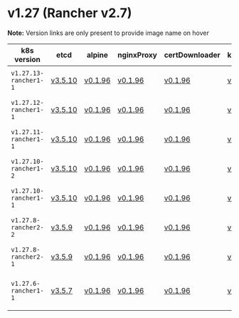 # v1.27 (Rancher v2.7)

**Note:** Version links are only present to provide image name on hover

| k8s version| etcd| alpine| nginxProxy| certDownloader| kubernetesServicesSidecar| kubedns| dnsmasq| kubednsSidecar| kubednsAutoscaler| coredns| corednsAutoscaler| nodelocal| kubernetes| flannel| flannelCni| calicoNode| calicoCni| calicoControllers| calicoCtl| calicoFlexVol| canalNode| canalCni| canalControllers| canalFlannel| canalFlexVol| weaveNode| weaveCni| podInfraContainer| ingress| ingressBackend| ingressWebhook| metricsServer| windowsPodInfraContainer| aciCniDeployContainer| aciHostContainer| aciOpflexContainer| aciMcastContainer| aciOvsContainer| aciControllerContainer |
| ----- | ----- | ----- | ----- | ----- | ----- | ----- | ----- | ----- | ----- | ----- | ----- | ----- | ----- | ----- | ----- | ----- | ----- | ----- | ----- | ----- | ----- | ----- | ----- | ----- | ----- | ----- | ----- | ----- | ----- | ----- | ----- | ----- | ----- | ----- | ----- | ----- | ----- | ----- | -----  |
| `v1.27.13-rancher1-1` | [v3.5.10](## "rancher/mirrored-coreos-etcd")| [v0.1.96](## "rancher/rke-tools")| [v0.1.96](## "rancher/rke-tools")| [v0.1.96](## "rancher/rke-tools")| [v0.1.96](## "rancher/rke-tools")| [1.22.28](## "rancher/mirrored-k8s-dns-kube-dns")| [1.22.28](## "rancher/mirrored-k8s-dns-dnsmasq-nanny")| [1.22.28](## "rancher/mirrored-k8s-dns-sidecar")| [v1.8.9](## "rancher/mirrored-cluster-proportional-autoscaler")| [1.10.1](## "rancher/mirrored-coredns-coredns")| [v1.8.9](## "rancher/mirrored-cluster-proportional-autoscaler")| [1.22.28](## "rancher/mirrored-k8s-dns-node-cache")| [v1.27.13-rancher1](## "rancher/hyperkube")| [v0.21.4](## "rancher/mirrored-flannel-flannel")| [v0.3.0-rancher8](## "rancher/flannel-cni")| [v3.26.3](## "rancher/mirrored-calico-node")| [v3.26.3-rancher1](## "rancher/calico-cni")| [v3.26.3](## "rancher/mirrored-calico-kube-controllers")| [v3.26.3](## "rancher/mirrored-calico-ctl")| [v3.26.3](## "rancher/mirrored-calico-pod2daemon-flexvol")| [v3.26.3](## "rancher/mirrored-calico-node")| [v3.26.3-rancher1](## "rancher/calico-cni")| [v3.26.3](## "rancher/mirrored-calico-kube-controllers")| [v0.21.4](## "rancher/mirrored-flannel-flannel")| [v3.26.3](## "rancher/mirrored-calico-pod2daemon-flexvol")| [2.8.1](## "weaveworks/weave-kube")| [2.8.1](## "weaveworks/weave-npc")| [3.7](## "rancher/mirrored-pause")| [nginx-1.9.4-rancher1](## "rancher/nginx-ingress-controller")| [1.5-rancher1](## "rancher/mirrored-nginx-ingress-controller-defaultbackend")| [v20231011-8b53cabe0](## "rancher/mirrored-ingress-nginx-kube-webhook-certgen")| [v0.6.3](## "rancher/mirrored-metrics-server")| [3.7](## "rancher/mirrored-pause")| [6.0.4.1.81c2369](## "noiro/cnideploy")| [6.0.4.1.81c2369](## "noiro/aci-containers-host")| [6.0.4.1.81c2369](## "noiro/opflex")| [6.0.4.1.81c2369](## "noiro/opflex")| [6.0.4.1.81c2369](## "noiro/openvswitch")| [6.0.4.1.81c2369](## "noiro/aci-containers-controller") |
| `v1.27.12-rancher1-1` | [v3.5.10](## "rancher/mirrored-coreos-etcd")| [v0.1.96](## "rancher/rke-tools")| [v0.1.96](## "rancher/rke-tools")| [v0.1.96](## "rancher/rke-tools")| [v0.1.96](## "rancher/rke-tools")| [1.22.28](## "rancher/mirrored-k8s-dns-kube-dns")| [1.22.28](## "rancher/mirrored-k8s-dns-dnsmasq-nanny")| [1.22.28](## "rancher/mirrored-k8s-dns-sidecar")| [v1.8.9](## "rancher/mirrored-cluster-proportional-autoscaler")| [1.10.1](## "rancher/mirrored-coredns-coredns")| [v1.8.9](## "rancher/mirrored-cluster-proportional-autoscaler")| [1.22.28](## "rancher/mirrored-k8s-dns-node-cache")| [v1.27.12-rancher1](## "rancher/hyperkube")| [v0.21.4](## "rancher/mirrored-flannel-flannel")| [v0.3.0-rancher8](## "rancher/flannel-cni")| [v3.26.3](## "rancher/mirrored-calico-node")| [v3.26.3-rancher1](## "rancher/calico-cni")| [v3.26.3](## "rancher/mirrored-calico-kube-controllers")| [v3.26.3](## "rancher/mirrored-calico-ctl")| [v3.26.3](## "rancher/mirrored-calico-pod2daemon-flexvol")| [v3.26.3](## "rancher/mirrored-calico-node")| [v3.26.3-rancher1](## "rancher/calico-cni")| [v3.26.3](## "rancher/mirrored-calico-kube-controllers")| [v0.21.4](## "rancher/mirrored-flannel-flannel")| [v3.26.3](## "rancher/mirrored-calico-pod2daemon-flexvol")| [2.8.1](## "weaveworks/weave-kube")| [2.8.1](## "weaveworks/weave-npc")| [3.7](## "rancher/mirrored-pause")| [nginx-1.9.4-rancher1](## "rancher/nginx-ingress-controller")| [1.5-rancher1](## "rancher/mirrored-nginx-ingress-controller-defaultbackend")| [v20231011-8b53cabe0](## "rancher/mirrored-ingress-nginx-kube-webhook-certgen")| [v0.6.3](## "rancher/mirrored-metrics-server")| [3.7](## "rancher/mirrored-pause")| [6.0.4.1.81c2369](## "noiro/cnideploy")| [6.0.4.1.81c2369](## "noiro/aci-containers-host")| [6.0.4.1.81c2369](## "noiro/opflex")| [6.0.4.1.81c2369](## "noiro/opflex")| [6.0.4.1.81c2369](## "noiro/openvswitch")| [6.0.4.1.81c2369](## "noiro/aci-containers-controller") |
| `v1.27.11-rancher1-1` | [v3.5.10](## "rancher/mirrored-coreos-etcd")| [v0.1.96](## "rancher/rke-tools")| [v0.1.96](## "rancher/rke-tools")| [v0.1.96](## "rancher/rke-tools")| [v0.1.96](## "rancher/rke-tools")| [1.22.28](## "rancher/mirrored-k8s-dns-kube-dns")| [1.22.28](## "rancher/mirrored-k8s-dns-dnsmasq-nanny")| [1.22.28](## "rancher/mirrored-k8s-dns-sidecar")| [1.8.6](## "rancher/mirrored-cluster-proportional-autoscaler")| [1.10.1](## "rancher/mirrored-coredns-coredns")| [1.8.6](## "rancher/mirrored-cluster-proportional-autoscaler")| [1.22.28](## "rancher/mirrored-k8s-dns-node-cache")| [v1.27.11-rancher1](## "rancher/hyperkube")| [v0.21.4](## "rancher/mirrored-flannel-flannel")| [v0.3.0-rancher8](## "rancher/flannel-cni")| [v3.26.3](## "rancher/mirrored-calico-node")| [v3.26.3-rancher1](## "rancher/calico-cni")| [v3.26.3](## "rancher/mirrored-calico-kube-controllers")| [v3.26.3](## "rancher/mirrored-calico-ctl")| [v3.26.3](## "rancher/mirrored-calico-pod2daemon-flexvol")| [v3.26.3](## "rancher/mirrored-calico-node")| [v3.26.3-rancher1](## "rancher/calico-cni")| [v3.26.3](## "rancher/mirrored-calico-kube-controllers")| [v0.21.4](## "rancher/mirrored-flannel-flannel")| [v3.26.3](## "rancher/mirrored-calico-pod2daemon-flexvol")| [2.8.1](## "weaveworks/weave-kube")| [2.8.1](## "weaveworks/weave-npc")| [3.7](## "rancher/mirrored-pause")| [nginx-1.9.4-rancher1](## "rancher/nginx-ingress-controller")| [1.5-rancher1](## "rancher/mirrored-nginx-ingress-controller-defaultbackend")| [v20231011-8b53cabe0](## "rancher/mirrored-ingress-nginx-kube-webhook-certgen")| [v0.6.3](## "rancher/mirrored-metrics-server")| [3.7](## "rancher/mirrored-pause")| [6.0.4.1.81c2369](## "noiro/cnideploy")| [6.0.4.1.81c2369](## "noiro/aci-containers-host")| [6.0.4.1.81c2369](## "noiro/opflex")| [6.0.4.1.81c2369](## "noiro/opflex")| [6.0.4.1.81c2369](## "noiro/openvswitch")| [6.0.4.1.81c2369](## "noiro/aci-containers-controller") |
| `v1.27.10-rancher1-2` | [v3.5.10](## "rancher/mirrored-coreos-etcd")| [v0.1.96](## "rancher/rke-tools")| [v0.1.96](## "rancher/rke-tools")| [v0.1.96](## "rancher/rke-tools")| [v0.1.96](## "rancher/rke-tools")| [1.22.28](## "rancher/mirrored-k8s-dns-kube-dns")| [1.22.28](## "rancher/mirrored-k8s-dns-dnsmasq-nanny")| [1.22.28](## "rancher/mirrored-k8s-dns-sidecar")| [1.8.6](## "rancher/mirrored-cluster-proportional-autoscaler")| [1.10.1](## "rancher/mirrored-coredns-coredns")| [1.8.6](## "rancher/mirrored-cluster-proportional-autoscaler")| [1.22.28](## "rancher/mirrored-k8s-dns-node-cache")| [v1.27.10-rancher1](## "rancher/hyperkube")| [v0.21.4](## "rancher/mirrored-flannel-flannel")| [v0.3.0-rancher8](## "rancher/flannel-cni")| [v3.26.3](## "rancher/mirrored-calico-node")| [v3.26.3-rancher1](## "rancher/calico-cni")| [v3.26.3](## "rancher/mirrored-calico-kube-controllers")| [v3.26.3](## "rancher/mirrored-calico-ctl")| [v3.26.3](## "rancher/mirrored-calico-pod2daemon-flexvol")| [v3.26.3](## "rancher/mirrored-calico-node")| [v3.26.3-rancher1](## "rancher/calico-cni")| [v3.26.3](## "rancher/mirrored-calico-kube-controllers")| [v0.21.4](## "rancher/mirrored-flannel-flannel")| [v3.26.3](## "rancher/mirrored-calico-pod2daemon-flexvol")| [2.8.1](## "weaveworks/weave-kube")| [2.8.1](## "weaveworks/weave-npc")| [3.7](## "rancher/mirrored-pause")| [nginx-1.9.4-rancher1](## "rancher/nginx-ingress-controller")| [1.5-rancher1](## "rancher/mirrored-nginx-ingress-controller-defaultbackend")| [v20231011-8b53cabe0](## "rancher/mirrored-ingress-nginx-kube-webhook-certgen")| [v0.6.3](## "rancher/mirrored-metrics-server")| [3.7](## "rancher/mirrored-pause")| [6.0.3.3.81c2369](## "noiro/cnideploy")| [6.0.3.3.81c2369](## "noiro/aci-containers-host")| [6.0.3.3.81c2369](## "noiro/opflex")| [6.0.3.3.81c2369](## "noiro/opflex")| [6.0.3.3.81c2369](## "noiro/openvswitch")| [6.0.3.3.81c2369](## "noiro/aci-containers-controller") |
| `v1.27.10-rancher1-1` | [v3.5.10](## "rancher/mirrored-coreos-etcd")| [v0.1.96](## "rancher/rke-tools")| [v0.1.96](## "rancher/rke-tools")| [v0.1.96](## "rancher/rke-tools")| [v0.1.96](## "rancher/rke-tools")| [1.22.28](## "rancher/mirrored-k8s-dns-kube-dns")| [1.22.28](## "rancher/mirrored-k8s-dns-dnsmasq-nanny")| [1.22.28](## "rancher/mirrored-k8s-dns-sidecar")| [1.8.6](## "rancher/mirrored-cluster-proportional-autoscaler")| [1.10.1](## "rancher/mirrored-coredns-coredns")| [1.8.6](## "rancher/mirrored-cluster-proportional-autoscaler")| [1.22.28](## "rancher/mirrored-k8s-dns-node-cache")| [v1.27.10-rancher1](## "rancher/hyperkube")| [v0.21.4](## "rancher/mirrored-flannel-flannel")| [v0.3.0-rancher8](## "rancher/flannel-cni")| [v3.26.3](## "rancher/mirrored-calico-node")| [v3.26.3-rancher1](## "rancher/calico-cni")| [v3.26.3](## "rancher/mirrored-calico-kube-controllers")| [v3.26.3](## "rancher/mirrored-calico-ctl")| [v3.26.3](## "rancher/mirrored-calico-pod2daemon-flexvol")| [v3.26.3](## "rancher/mirrored-calico-node")| [v3.26.3-rancher1](## "rancher/calico-cni")| [v3.26.3](## "rancher/mirrored-calico-kube-controllers")| [v0.21.4](## "rancher/mirrored-flannel-flannel")| [v3.26.3](## "rancher/mirrored-calico-pod2daemon-flexvol")| [2.8.1](## "weaveworks/weave-kube")| [2.8.1](## "weaveworks/weave-npc")| [3.7](## "rancher/mirrored-pause")| [nginx-1.9.4-rancher1](## "rancher/nginx-ingress-controller")| [1.5-rancher1](## "rancher/mirrored-nginx-ingress-controller-defaultbackend")| [v20231011-8b53cabe0](## "rancher/mirrored-ingress-nginx-kube-webhook-certgen")| [v0.6.3](## "rancher/mirrored-metrics-server")| [3.7](## "rancher/mirrored-pause")| [6.0.3.2.81c2369](## "noiro/cnideploy")| [6.0.3.2.81c2369](## "noiro/aci-containers-host")| [6.0.3.2.81c2369](## "noiro/opflex")| [6.0.3.2.81c2369](## "noiro/opflex")| [6.0.3.2.81c2369](## "noiro/openvswitch")| [6.0.3.2.81c2369](## "noiro/aci-containers-controller") |
| `v1.27.8-rancher2-2` | [v3.5.9](## "rancher/mirrored-coreos-etcd")| [v0.1.96](## "rancher/rke-tools")| [v0.1.96](## "rancher/rke-tools")| [v0.1.96](## "rancher/rke-tools")| [v0.1.96](## "rancher/rke-tools")| [1.22.28](## "rancher/mirrored-k8s-dns-kube-dns")| [1.22.28](## "rancher/mirrored-k8s-dns-dnsmasq-nanny")| [1.22.28](## "rancher/mirrored-k8s-dns-sidecar")| [1.8.6](## "rancher/mirrored-cluster-proportional-autoscaler")| [1.10.1](## "rancher/mirrored-coredns-coredns")| [1.8.6](## "rancher/mirrored-cluster-proportional-autoscaler")| [1.22.28](## "rancher/mirrored-k8s-dns-node-cache")| [v1.27.8-rancher2](## "rancher/hyperkube")| [v0.21.4](## "rancher/mirrored-flannel-flannel")| [v0.3.0-rancher8](## "rancher/flannel-cni")| [v3.26.3](## "rancher/mirrored-calico-node")| [v3.26.3-rancher1](## "rancher/calico-cni")| [v3.26.3](## "rancher/mirrored-calico-kube-controllers")| [v3.26.3](## "rancher/mirrored-calico-ctl")| [v3.26.3](## "rancher/mirrored-calico-pod2daemon-flexvol")| [v3.26.3](## "rancher/mirrored-calico-node")| [v3.26.3-rancher1](## "rancher/calico-cni")| [v3.26.3](## "rancher/mirrored-calico-kube-controllers")| [v0.21.4](## "rancher/mirrored-flannel-flannel")| [v3.26.3](## "rancher/mirrored-calico-pod2daemon-flexvol")| [2.8.1](## "weaveworks/weave-kube")| [2.8.1](## "weaveworks/weave-npc")| [3.7](## "rancher/mirrored-pause")| [nginx-1.9.4-rancher1](## "rancher/nginx-ingress-controller")| [1.5-rancher1](## "rancher/mirrored-nginx-ingress-controller-defaultbackend")| [v20231011-8b53cabe0](## "rancher/mirrored-ingress-nginx-kube-webhook-certgen")| [v0.6.3](## "rancher/mirrored-metrics-server")| [3.7](## "rancher/mirrored-pause")| [6.0.3.2.81c2369](## "noiro/cnideploy")| [6.0.3.2.81c2369](## "noiro/aci-containers-host")| [6.0.3.2.81c2369](## "noiro/opflex")| [6.0.3.2.81c2369](## "noiro/opflex")| [6.0.3.2.81c2369](## "noiro/openvswitch")| [6.0.3.2.81c2369](## "noiro/aci-containers-controller") |
| `v1.27.8-rancher2-1` | [v3.5.9](## "rancher/mirrored-coreos-etcd")| [v0.1.96](## "rancher/rke-tools")| [v0.1.96](## "rancher/rke-tools")| [v0.1.96](## "rancher/rke-tools")| [v0.1.96](## "rancher/rke-tools")| [1.22.28](## "rancher/mirrored-k8s-dns-kube-dns")| [1.22.28](## "rancher/mirrored-k8s-dns-dnsmasq-nanny")| [1.22.28](## "rancher/mirrored-k8s-dns-sidecar")| [1.8.6](## "rancher/mirrored-cluster-proportional-autoscaler")| [1.10.1](## "rancher/mirrored-coredns-coredns")| [1.8.6](## "rancher/mirrored-cluster-proportional-autoscaler")| [1.22.28](## "rancher/mirrored-k8s-dns-node-cache")| [v1.27.8-rancher2](## "rancher/hyperkube")| [v0.21.4](## "rancher/mirrored-flannel-flannel")| [v0.3.0-rancher8](## "rancher/flannel-cni")| [v3.26.3](## "rancher/mirrored-calico-node")| [v3.26.3-rancher1](## "rancher/calico-cni")| [v3.26.3](## "rancher/mirrored-calico-kube-controllers")| [v3.26.3](## "rancher/mirrored-calico-ctl")| [v3.26.3](## "rancher/mirrored-calico-pod2daemon-flexvol")| [v3.26.3](## "rancher/mirrored-calico-node")| [v3.26.3-rancher1](## "rancher/calico-cni")| [v3.26.3](## "rancher/mirrored-calico-kube-controllers")| [v0.21.4](## "rancher/mirrored-flannel-flannel")| [v3.26.3](## "rancher/mirrored-calico-pod2daemon-flexvol")| [2.8.1](## "weaveworks/weave-kube")| [2.8.1](## "weaveworks/weave-npc")| [3.7](## "rancher/mirrored-pause")| [nginx-1.9.4-rancher1](## "rancher/nginx-ingress-controller")| [1.5-rancher1](## "rancher/mirrored-nginx-ingress-controller-defaultbackend")| [v20231011-8b53cabe0](## "rancher/mirrored-ingress-nginx-kube-webhook-certgen")| [v0.6.3](## "rancher/mirrored-metrics-server")| [3.7](## "rancher/mirrored-pause")| [6.0.3.1.81c2369](## "noiro/cnideploy")| [6.0.3.1.81c2369](## "noiro/aci-containers-host")| [6.0.3.1.81c2369](## "noiro/opflex")| [6.0.3.1.81c2369](## "noiro/opflex")| [6.0.3.1.81c2369](## "noiro/openvswitch")| [6.0.3.1.81c2369](## "noiro/aci-containers-controller") |
| `v1.27.6-rancher1-1` | [v3.5.7](## "rancher/mirrored-coreos-etcd")| [v0.1.96](## "rancher/rke-tools")| [v0.1.96](## "rancher/rke-tools")| [v0.1.96](## "rancher/rke-tools")| [v0.1.96](## "rancher/rke-tools")| [1.22.20](## "rancher/mirrored-k8s-dns-kube-dns")| [1.22.20](## "rancher/mirrored-k8s-dns-dnsmasq-nanny")| [1.22.20](## "rancher/mirrored-k8s-dns-sidecar")| [1.8.6](## "rancher/mirrored-cluster-proportional-autoscaler")| [1.10.1](## "rancher/mirrored-coredns-coredns")| [1.8.6](## "rancher/mirrored-cluster-proportional-autoscaler")| [1.22.20](## "rancher/mirrored-k8s-dns-node-cache")| [v1.27.6-rancher1](## "rancher/hyperkube")| [v0.21.4](## "rancher/mirrored-flannel-flannel")| [v0.3.0-rancher8](## "rancher/flannel-cni")| [v3.26.1](## "rancher/mirrored-calico-node")| [v3.26.1-rancher1](## "rancher/calico-cni")| [v3.26.1](## "rancher/mirrored-calico-kube-controllers")| [v3.26.1](## "rancher/mirrored-calico-ctl")| [v3.26.1](## "rancher/mirrored-calico-pod2daemon-flexvol")| [v3.26.1](## "rancher/mirrored-calico-node")| [v3.26.1-rancher1](## "rancher/calico-cni")| [v3.26.1](## "rancher/mirrored-calico-kube-controllers")| [v0.21.4](## "rancher/mirrored-flannel-flannel")| [v3.26.1](## "rancher/mirrored-calico-pod2daemon-flexvol")| [2.8.1](## "weaveworks/weave-kube")| [2.8.1](## "weaveworks/weave-npc")| [3.7](## "rancher/mirrored-pause")| [nginx-1.8.1-rancher1](## "rancher/nginx-ingress-controller")| [1.5-rancher1](## "rancher/mirrored-nginx-ingress-controller-defaultbackend")| [v20230312-helm-chart-4.5.2-28-g66a760794](## "rancher/mirrored-ingress-nginx-kube-webhook-certgen")| [v0.6.3](## "rancher/mirrored-metrics-server")| [3.7](## "rancher/mirrored-pause")| [5.2.7.1.81c2369](## "noiro/cnideploy")| [5.2.7.1.81c2369](## "noiro/aci-containers-host")| [5.2.7.1.81c2369](## "noiro/opflex")| [5.2.7.1.81c2369](## "noiro/opflex")| [5.2.7.1.81c2369](## "noiro/openvswitch")| [5.2.7.1.81c2369](## "noiro/aci-containers-controller")| [5.2.7.1.81c2369](## "noiro/gbp-server")| [5.2.7.1.81c2369](## "noiro/opflex-server") |



